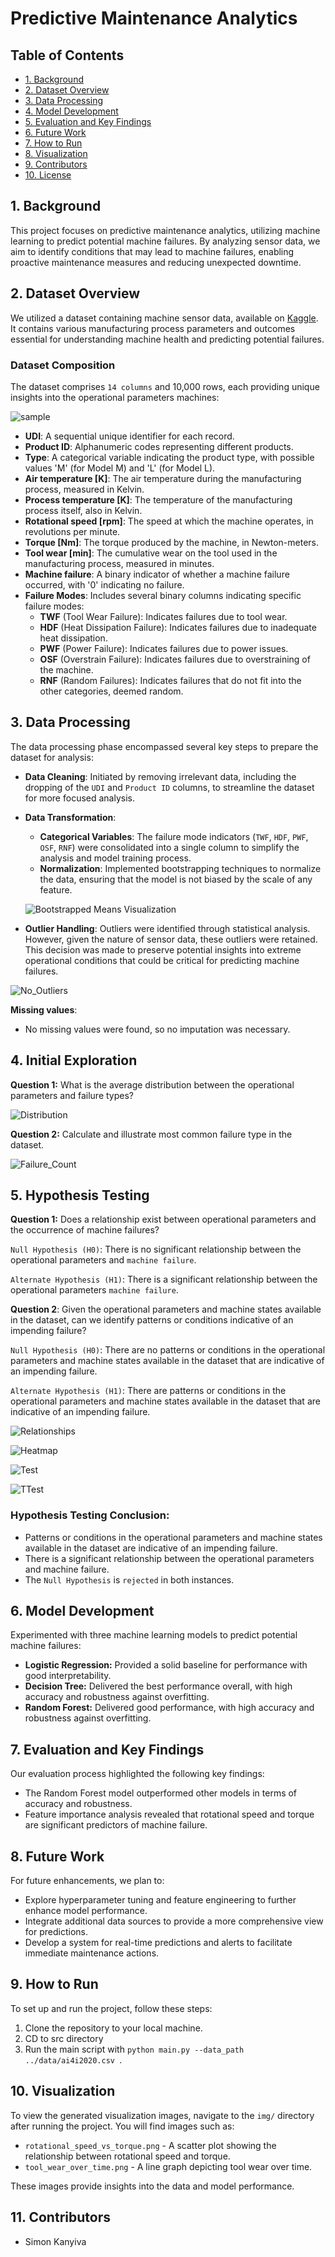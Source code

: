 # Predictive Maintenance Analytics


</a>

## Table of Contents

- [1. Background](#1-background)
- [2. Dataset Overview](#2-dataset-overview)
- [3. Data Processing](#3-data-processing)
- [4. Model Development](#4-model-development)
- [5. Evaluation and Key Findings](#5-evaluation-and-key-findings)
- [6. Future Work](#6-future-work)
- [7. How to Run](#7-how-to-run)
- [8. Visualization](#8-visualization)
- [9. Contributors](#9-contributors)
- [10. License](#10-license)

## 1. Background
This project focuses on predictive maintenance analytics, utilizing machine learning to predict potential machine failures. By analyzing sensor data, we aim to identify conditions that may lead to machine failures, enabling proactive maintenance measures and reducing unexpected downtime.

## 2. Dataset Overview
We utilized a dataset containing machine sensor data, available on [Kaggle](https://www.kaggle.com/datasets/stephanmatzka/predictive-maintenance-dataset-ai4i-2020/data).  It contains various manufacturing process parameters and outcomes essential for understanding machine health and predicting potential failures.

### Dataset Composition
The dataset comprises `14 columns` and 10,000 rows, each providing unique insights into the operational parameters machines:

![sample](/img/pred_df_head.png)

- **UDI**: A sequential unique identifier for each record.
- **Product ID**: Alphanumeric codes representing different products.
- **Type**: A categorical variable indicating the product type, with possible values 'M' (for Model M) and 'L' (for Model L).
- **Air temperature [K]**: The air temperature during the manufacturing process, measured in Kelvin.
- **Process temperature [K]**: The temperature of the manufacturing process itself, also in Kelvin.
- **Rotational speed [rpm]**: The speed at which the machine operates, in revolutions per minute.
- **Torque [Nm]**: The torque produced by the machine, in Newton-meters.
- **Tool wear [min]**: The cumulative wear on the tool used in the manufacturing process, measured in minutes.
- **Machine failure**: A binary indicator of whether a machine failure occurred, with '0' indicating no failure.
- **Failure Modes**: Includes several binary columns indicating specific failure modes:
  - **TWF** (Tool Wear Failure): Indicates failures due to tool wear.
  - **HDF** (Heat Dissipation Failure): Indicates failures due to inadequate heat dissipation.
  - **PWF** (Power Failure): Indicates failures due to power issues.
  - **OSF** (Overstrain Failure): Indicates failures due to overstraining of the machine.
  - **RNF** (Random Failures): Indicates failures that do not fit into the other categories, deemed random.

## 3. Data Processing
The data processing phase encompassed several key steps to prepare the dataset for analysis:

- **Data Cleaning**: Initiated by removing irrelevant data, including the dropping of the `UDI` and `Product ID` columns, to streamline the dataset for more focused analysis.

- **Data Transformation**: 
  - **Categorical Variables**: The failure mode indicators (`TWF`, `HDF`, `PWF`, `OSF`, `RNF`) were consolidated into a single column to simplify the analysis and model training process.
  - **Normalization**: Implemented bootstrapping techniques to normalize the data, ensuring that the model is not biased by the scale of any feature.

  ![Bootstrapped Means Visualization](/img/bootstrapped_means1.png)

- **Outlier Handling**: Outliers were identified through statistical analysis. However, given the nature of sensor data, these outliers were retained. This decision was made to preserve potential insights into extreme operational conditions that could be critical for predicting machine failures.

![No_Outliers](/img/boxplots.png)

**Missing values**:
- No missing values were found, so no imputation was necessary.

## 4. Initial Exploration
**Question 1:** What is the average distribution between the operational parameters and failure types?

![Distribution](/img/failure_type_counts.png)

**Question 2:** Calculate and illustrate most common failure type in the dataset.

![Failure_Count](/img/failure_distributions.png)

## 5. Hypothesis Testing
**Question 1:** Does a relationship exist between operational parameters and the occurrence of machine failures?

`Null Hypothesis (H0)`: There is no significant relationship between the operational parameters and `machine failure`.

`Alternate Hypothesis (H1)`: There is a significant relationship between the operational parameters `machine failure`.

**Question 2**: Given the operational parameters and machine states available in the dataset, can we identify patterns or conditions indicative of an impending failure?

`Null Hypothesis (H0)`: There are no patterns or conditions in the operational parameters and machine states available in the dataset that are indicative of an impending failure.

`Alternate Hypothesis (H1)`: There are patterns or conditions in the operational parameters and machine states available in the dataset that are indicative of an impending failure.

![Relationships](/img/pairplot_ops_params1.png)

![Heatmap](/img/corr_matrix1.png)


![Test](/img/mannwhitneyu_test.png)

![TTest](/img/ttest.png)

### Hypothesis Testing Conclusion:
- Patterns or conditions in the operational parameters and machine states available in the dataset are indicative of an impending failure.
- There is a significant relationship between the operational parameters and machine failure.
- The `Null Hypothesis` is `rejected` in both instances.

## 6. Model Development
Experimented with three machine learning models to predict potential machine failures:
- **Logistic Regression:** Provided a solid baseline for performance with good interpretability.
- **Decision Tree:** Delivered the best performance overall, with high accuracy and robustness against overfitting.
- **Random Forest:** Delivered good performance, with high accuracy and robustness against overfitting.

## 7. Evaluation and Key Findings
Our evaluation process highlighted the following key findings:
- The Random Forest model outperformed other models in terms of accuracy and robustness.
- Feature importance analysis revealed that rotational speed and torque are significant predictors of machine failure.

## 8. Future Work
For future enhancements, we plan to:
- Explore hyperparameter tuning and feature engineering to further enhance model performance.
- Integrate additional data sources to provide a more comprehensive view for predictions.
- Develop a system for real-time predictions and alerts to facilitate immediate maintenance actions.

## 9. How to Run
To set up and run the project, follow these steps:
1. Clone the repository to your local machine.
2. CD to src directory
3. Run the main script with `python main.py --data_path ../data/ai4i2020.csv `.

## 10. Visualization
To view the generated visualization images, navigate to the `img/` directory after running the project. You will find images such as:
- `rotational_speed_vs_torque.png` - A scatter plot showing the relationship between rotational speed and torque.
- `tool_wear_over_time.png` - A line graph depicting tool wear over time.

These images provide insights into the data and model performance.

## 11. Contributors
- Simon Kanyiva

